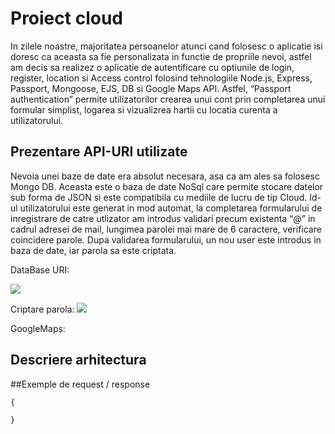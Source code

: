# Proiect cloud 

In zilele noastre, majoritatea persoanelor atunci cand folosesc o aplicatie isi doresc ca aceasta sa fie personalizata in functie de propriile nevoi, astfel am decis sa realizez o aplicatie de autentificare cu optiunile de login, register, location si Access control folosind tehnologiile Node.js, Express, Passport, Mongoose, EJS, DB si Google Maps API. Astfel, “Passport authentication” permite utilizatorilor crearea unui cont prin completarea unui formular simplist, logarea si vizualizrea hartii cu locatia curenta a utilizatorului. 

## Prezentare API-URI utilizate
Nevoia unei baze de date era absolut necesara, asa ca am ales sa folosesc  Mongo DB. Aceasta este o baza de date NoSql care permite stocare datelor sub forma de JSON si este compatibila cu mediile de lucru de tip Cloud. Id-ul utilizatorului este generat in mod automat, la completarea formularului de inregistrare de catre utlizator am introdus validari precum existenta “@” in cadrul adresei de mail, lungimea parolei mai mare de 6 caractere, verificare coincidere parole. Dupa validarea formularului, un nou user este introdus in baza de date, iar parola sa este criptata.

DataBase URI:

![](https://user-images.githubusercontent.com/44023558/81694998-b4dc4480-946a-11ea-8bb7-dbc1f1331a9b.png)

Criptare parola:
![](https://user-images.githubusercontent.com/44023558/81695005-b60d7180-946a-11ea-9814-3a7e5873e58e.png)

GoogleMaps:



## Descriere arhitectura

##Exemple de request / response

``` 
{
    
}

```
